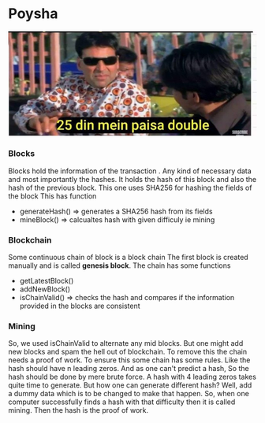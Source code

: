 # Poysha
![](https://github.com/TamimEhsan/Poysha/blob/master/Assets/25days.jpg)

### Blocks
Blocks hold the information of the transaction . 
Any kind of necessary data and most importantly the hashes. 
It holds the hash of this block and also the hash of the previous block. 
This one uses SHA256 for hashing the fields of the block
This has function
- generateHash() => generates a SHA256 hash from its fields
- mineBlock() => calcualtes hash with given difficuly ie mining
### Blockchain
Some continuous chain of block is a block chain
The first block is created manually and is called **genesis block**. 
The chain has some functions
- getLatestBlock() 
- addNewBlock()
- isChainValid() => checks the hash and compares if the information provided in the blocks are consistent
### Mining
So, we used isChainValid to alternate any mid blocks. 
But one might add new blocks and spam the hell out of blockchain. 
To remove this the chain needs a proof of work. 
To ensure this some chain has some rules. 
Like the hash should have n leading zeros. 
And as one can't predict a hash, So the hash should be done by mere brute force. 
A hash with 4 leading zeros takes quite time to generate. 
But how one can generate different hash? 
Well, add a dummy data which is to be changed to make that happen. 
So, when one computer successfully finds a hash with that difficulty then it is called mining. 
Then the hash is the proof of work. 